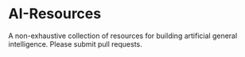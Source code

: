 # AI-Resources
A non-exhaustive collection of resources for building artificial general intelligence. Please submit pull requests.
